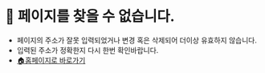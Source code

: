 # 🤔 페이지를 찾을 수 없습니다.
- 페이지의 주소가 잘못 입력되었거나 변경 혹은 삭제되어 더이상 유효하지 않습니다.
- 입력된 주소가 정확한지 다시 한번 확인바랍니다.
- [🏠홈페이지로 바로가기](https://www.ryugod.com)